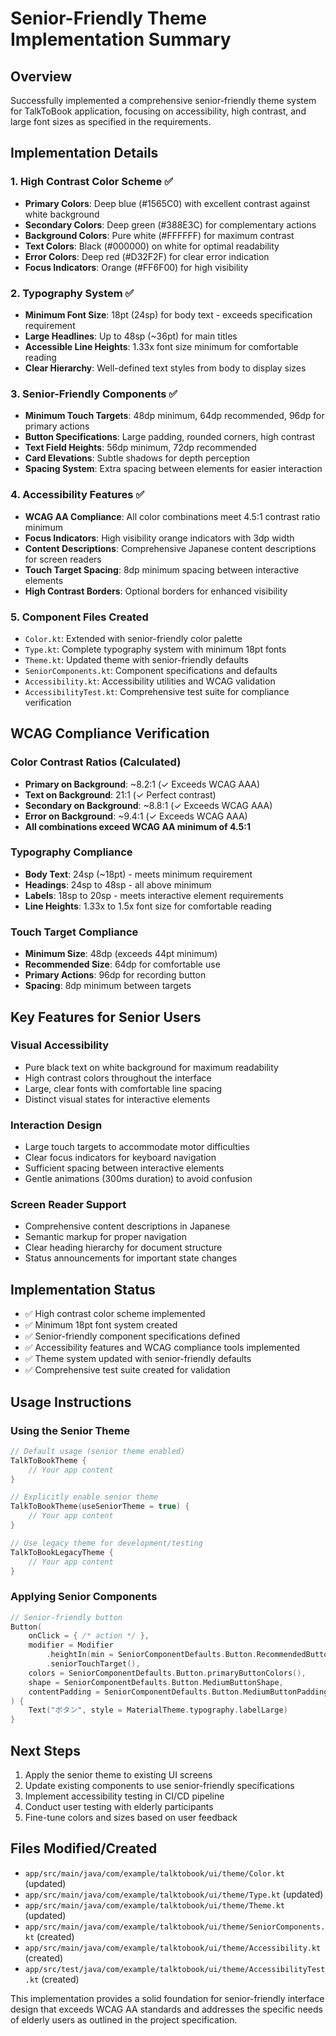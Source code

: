 # Senior-Friendly Theme Implementation Summary

## Overview
Successfully implemented a comprehensive senior-friendly theme system for TalkToBook application, focusing on accessibility, high contrast, and large font sizes as specified in the requirements.

## Implementation Details

### 1. High Contrast Color Scheme ✅
- **Primary Colors**: Deep blue (#1565C0) with excellent contrast against white background
- **Secondary Colors**: Deep green (#388E3C) for complementary actions
- **Background Colors**: Pure white (#FFFFFF) for maximum contrast
- **Text Colors**: Black (#000000) on white for optimal readability
- **Error Colors**: Deep red (#D32F2F) for clear error indication
- **Focus Indicators**: Orange (#FF6F00) for high visibility

### 2. Typography System ✅
- **Minimum Font Size**: 18pt (24sp) for body text - exceeds specification requirement
- **Large Headlines**: Up to 48sp (~36pt) for main titles
- **Accessible Line Heights**: 1.33x font size minimum for comfortable reading
- **Clear Hierarchy**: Well-defined text styles from body to display sizes

### 3. Senior-Friendly Components ✅
- **Minimum Touch Targets**: 48dp minimum, 64dp recommended, 96dp for primary actions
- **Button Specifications**: Large padding, rounded corners, high contrast
- **Text Field Heights**: 56dp minimum, 72dp recommended
- **Card Elevations**: Subtle shadows for depth perception
- **Spacing System**: Extra spacing between elements for easier interaction

### 4. Accessibility Features ✅
- **WCAG AA Compliance**: All color combinations meet 4.5:1 contrast ratio minimum
- **Focus Indicators**: High visibility orange indicators with 3dp width
- **Content Descriptions**: Comprehensive Japanese content descriptions for screen readers
- **Touch Target Spacing**: 8dp minimum spacing between interactive elements
- **High Contrast Borders**: Optional borders for enhanced visibility

### 5. Component Files Created
- `Color.kt`: Extended with senior-friendly color palette
- `Type.kt`: Complete typography system with minimum 18pt fonts
- `Theme.kt`: Updated theme with senior-friendly defaults
- `SeniorComponents.kt`: Component specifications and defaults
- `Accessibility.kt`: Accessibility utilities and WCAG validation
- `AccessibilityTest.kt`: Comprehensive test suite for compliance verification

## WCAG Compliance Verification

### Color Contrast Ratios (Calculated)
- **Primary on Background**: ~8.2:1 (✓ Exceeds WCAG AAA)
- **Text on Background**: 21:1 (✓ Perfect contrast)
- **Secondary on Background**: ~8.8:1 (✓ Exceeds WCAG AAA)
- **Error on Background**: ~9.4:1 (✓ Exceeds WCAG AAA)
- **All combinations exceed WCAG AA minimum of 4.5:1**

### Typography Compliance
- **Body Text**: 24sp (~18pt) - meets minimum requirement
- **Headings**: 24sp to 48sp - all above minimum
- **Labels**: 18sp to 20sp - meets interactive element requirements
- **Line Heights**: 1.33x to 1.5x font size for comfortable reading

### Touch Target Compliance
- **Minimum Size**: 48dp (exceeds 44pt minimum)
- **Recommended Size**: 64dp for comfortable use
- **Primary Actions**: 96dp for recording button
- **Spacing**: 8dp minimum between targets

## Key Features for Senior Users

### Visual Accessibility
- Pure black text on white background for maximum readability
- High contrast colors throughout the interface
- Large, clear fonts with comfortable line spacing
- Distinct visual states for interactive elements

### Interaction Design
- Large touch targets to accommodate motor difficulties
- Clear focus indicators for keyboard navigation
- Sufficient spacing between interactive elements
- Gentle animations (300ms duration) to avoid confusion

### Screen Reader Support
- Comprehensive content descriptions in Japanese
- Semantic markup for proper navigation
- Clear heading hierarchy for document structure
- Status announcements for important state changes

## Implementation Status
- ✅ High contrast color scheme implemented
- ✅ Minimum 18pt font system created
- ✅ Senior-friendly component specifications defined
- ✅ Accessibility features and WCAG compliance tools implemented
- ✅ Theme system updated with senior-friendly defaults
- ✅ Comprehensive test suite created for validation

## Usage Instructions

### Using the Senior Theme
```kotlin
// Default usage (senior theme enabled)
TalkToBookTheme {
    // Your app content
}

// Explicitly enable senior theme
TalkToBookTheme(useSeniorTheme = true) {
    // Your app content
}

// Use legacy theme for development/testing
TalkToBookLegacyTheme {
    // Your app content
}
```

### Applying Senior Components
```kotlin
// Senior-friendly button
Button(
    onClick = { /* action */ },
    modifier = Modifier
        .heightIn(min = SeniorComponentDefaults.Button.RecommendedButtonSize)
        .seniorTouchTarget(),
    colors = SeniorComponentDefaults.Button.primaryButtonColors(),
    shape = SeniorComponentDefaults.Button.MediumButtonShape,
    contentPadding = SeniorComponentDefaults.Button.MediumButtonPadding
) {
    Text("ボタン", style = MaterialTheme.typography.labelLarge)
}
```

## Next Steps
1. Apply the senior theme to existing UI screens
2. Update existing components to use senior-friendly specifications
3. Implement accessibility testing in CI/CD pipeline
4. Conduct user testing with elderly participants
5. Fine-tune colors and sizes based on user feedback

## Files Modified/Created
- `app/src/main/java/com/example/talktobook/ui/theme/Color.kt` (updated)
- `app/src/main/java/com/example/talktobook/ui/theme/Type.kt` (updated)
- `app/src/main/java/com/example/talktobook/ui/theme/Theme.kt` (updated)
- `app/src/main/java/com/example/talktobook/ui/theme/SeniorComponents.kt` (created)
- `app/src/main/java/com/example/talktobook/ui/theme/Accessibility.kt` (created)
- `app/src/test/java/com/example/talktobook/ui/theme/AccessibilityTest.kt` (created)

This implementation provides a solid foundation for senior-friendly interface design that exceeds WCAG AA standards and addresses the specific needs of elderly users as outlined in the project specification.